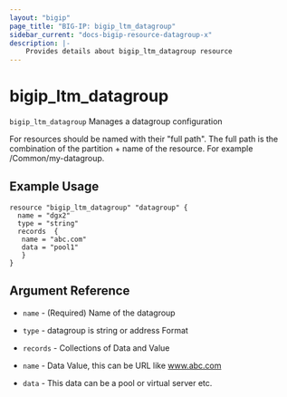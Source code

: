 ```yaml
---
layout: "bigip"
page_title: "BIG-IP: bigip_ltm_datagroup"
sidebar_current: "docs-bigip-resource-datagroup-x"
description: |-
    Provides details about bigip_ltm_datagroup resource
---
```


# bigip\_ltm\_datagroup

`bigip_ltm_datagroup` Manages a datagroup configuration

For resources should be named with their "full path". The full path is the combination of the partition + name of the resource. For example /Common/my-datagroup.


## Example Usage


```hcl
resource "bigip_ltm_datagroup" "datagroup" {
  name = "dgx2"
  type = "string"
  records  {
   name = "abc.com"
   data = "pool1"
   }
}

```      

## Argument Reference

* `name` - (Required) Name of the datagroup

* `type` -  datagroup is string or address  Format

* `records` - Collections of Data and Value

* `name` - Data Value, this can be URL like www.abc.com

* `data` - This data can be a pool or virtual server etc.
